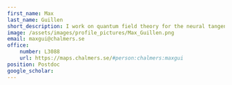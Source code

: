 ```yaml
---
first_name: Max
last_name: Guillen
short_description: I work on quantum field theory for the neural tangent kernel.
image: /assets/images/profile_pictures/Max_Guillen.png
email: maxgui@chalmers.se
office:
    number: L3088
    url: https://maps.chalmers.se/#person:chalmers:maxgui
position: Postdoc
google_scholar:
---
```


